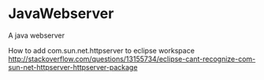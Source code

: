# JavaWebserver
A java webserver

How to add com.sun.net.httpserver to eclipse workspace
http://stackoverflow.com/questions/13155734/eclipse-cant-recognize-com-sun-net-httpserver-httpserver-package